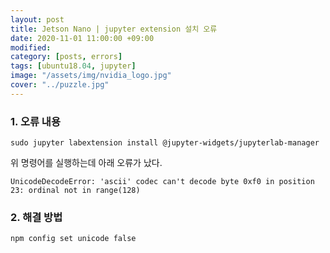 ```yaml
---
layout: post
title: Jetson Nano | jupyter extension 설치 오류
date: 2020-11-01 11:00:00 +09:00
modified: 
category: [posts, errors]
tags: [ubuntu18.04, jupyter]
image: "/assets/img/nvidia_logo.jpg"
cover: "../puzzle.jpg"
---
```


### 1. 오류 내용
```
sudo jupyter labextension install @jupyter-widgets/jupyterlab-manager
```

위 명령어를 실행하는데 아래 오류가 났다.  

`UnicodeDecodeError: 'ascii' codec can't decode byte 0xf0 in position 23: ordinal not in range(128)`

### 2. 해결 방법  
```
npm config set unicode false
```